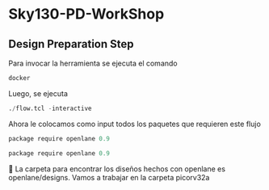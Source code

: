 # Sky130-PD-WorkShop



## Design Preparation Step

Para invocar la herramienta se ejecuta el comando

```python
docker
```

Luego, se ejecuta

```python
./flow.tcl -interactive 
```

Ahora le colocamos como input todos los paquetes que requieren este flujo

```python
package require openlane 0.9
```


```python
package require openlane 0.9
```

<aside>
📌 La carpeta para encontrar los diseños hechos con openlane es openlane/designs. Vamos a trabajar en la carpeta picorv32a

</aside>

